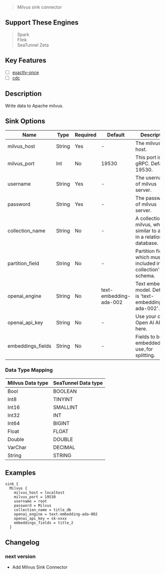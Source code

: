 > Milvus sink connector

## Support These Engines

> Spark<br/>
> Flink<br/>
> SeaTunnel Zeta<br/>

## Key Features

- [ ] [exactly-once](../../concept/connector-v2-features.md)
- [ ] [cdc](../../concept/connector-v2-features.md)

## Description

Write data to Apache milvus.

## Sink Options

|       Name        |  Type  | Required |        Default         |                                  Description                                  |
|-------------------|--------|----------|------------------------|-------------------------------------------------------------------------------|
| milvus_host       | String | Yes      | -                      | The milvus host.                                                              |
| milvus_port       | Int    | No       | 19530                  | This port is for gRPC. Default is 19530.                                      |
| username          | String | Yes      | -                      | The username of milvus server.                                                |
| password          | String | Yes      | -                      | The password of milvus server.                                                |
| collection_name   | String | No       | -                      | A collection of milvus, which is similar to a table in a relational database. |
| partition_field   | String | No       | -                      | Partition fields, which must be included in the collection's schema.          |
| openai_engine     | String | No       | text-embedding-ada-002 | Text embedding model. Default is 'text-embedding-ada-002'.                    |
| openai_api_key    | String | No       | -                      | Use your own Open AI API Key here.                                            |
| embeddings_fields | String | No       | -                      | Fields to be embedded,They use`,`for splitting.                               |

### Data Type Mapping

| Milvus Data type | SeaTunnel Data type |
|------------------|---------------------|
| Bool             | BOOLEAN             |
| Int8             | TINYINT             |
| Int16            | SMALLINT            |
| Int32            | INT                 |
| Int64            | BIGINT              |
| Float            | FLOAT               |
| Double           | DOUBLE              |
| VarChar          | DECIMAL             |
| String           | STRING              |

## Examples

```hocon
sink {
  Milvus {
    milvus_host = localhost
    milvus_port = 19530
    username = root
    password = Milvus
    collection_name = title_db
    openai_engine = text-embedding-ada-002
    openai_api_key = sk-xxxx
    embeddings_fields = title_2
  }
```

## Changelog

### next version

- Add Milvus Sink Connector

